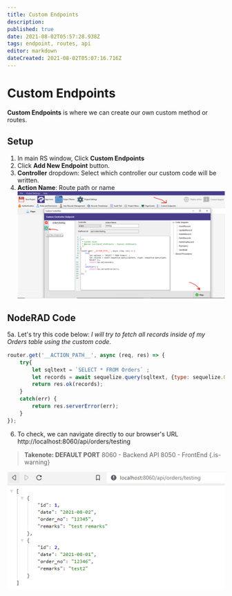 ```yaml
---
title: Custom Endpoints
description: 
published: true
date: 2021-08-02T05:57:28.938Z
tags: endpoint, routes, api
editor: markdown
dateCreated: 2021-08-02T05:07:16.716Z
---
```


# Custom Endpoints
**Custom Endpoints** is where we can create our own custom method or routes.

## Setup
1. In main RS window, Click **Custom Endpoints**
2. Click **Add New Endpoint** button.
3. **Controller** dropdown: Select which controller our custom code will be written.
4. **Action Name**: Route path or name
![1.png](/custom-code/endpoints/1.png)

## NodeRAD Code
5a. Let's try this code below: 
*I will try to fetch all records inside of my Orders table using the custom code*.
```js
router.get('__ACTION_PATH__', async (req, res) => {  
    try{
        let sqltext = `SELECT * FROM Orders` ;
        let records = await sequelize.query(sqltext, {type: sequelize.QueryTypes.SELECT });
        return res.ok(records);
    }
    catch(err) {
        return res.serverError(err);
    }
});
```

6. To check, we can navigate directly to our browser's URL
http://localhost:8060/api/orders/testing

> **Takenote: DEFAULT PORT**
> 8060 - Backend API
> 8050 - FrontEnd
{.is-warning}

![2.png](/custom-code/endpoints/2.png)